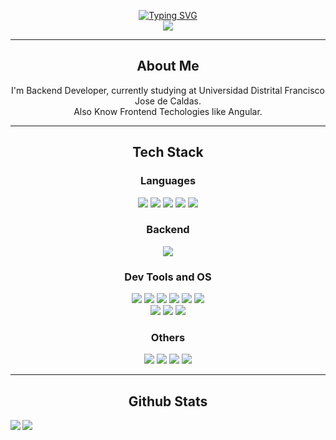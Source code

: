 <p align="center"> 
  <a href="https://git.io/typing-svg"><img src="https://readme-typing-svg.demolab.com?font=IBM+Plex+Mono&weight=500&size=35&pause=1000&color=FFDEA8&center=true&vCenter=true&random=false&width=475&height=60&lines=+I'm+Fredy+Angarita" alt="Typing SVG" /></a>
  <br/>
  <a href="https://www.linkedin.com/in/fredysangaritav/"><img src="https://img.shields.io/badge/LinkedIn-0077B5?style=for-the-badge&logo=linkedin&logoColor=white"/></a>
</p>
<hr/>
<div align="center">
  <h2>About Me</h2>
  <p>
    I'm Backend Developer, currently studying at Universidad Distrital Francisco Jose de Caldas. <br/>
    Also Know Frontend Techologies like Angular.<br/>
  </p>
  <hr/>
  <div align="center">
  <h2>Tech Stack</h2>
  <h3>Languages</h3>
    <img src="https://img.shields.io/badge/C%2B%2B-00599C?style=for-the-badge&logo=c%2B%2B&logoColor=white"/>
    <img src="https://img.shields.io/badge/Java-ED8B00?style=for-the-badge&logo=openjdk&logoColor=white"/>
    <img src="https://img.shields.io/badge/Kotlin-0095D5?&style=for-the-badge&logo=kotlin&logoColor=white"/>
    <img src="https://img.shields.io/badge/TypeScript-007ACC?style=for-the-badge&logo=typescript&logoColor=white"/>
    <img src="https://img.shields.io/badge/JavaScript-323330?style=for-the-badge&logo=javascript&logoColor=F7DF1E"/>
  <h3>Backend</h3>
    <img src="https://skillicons.dev/icons?i=postgres,mysql,firebase,nodejs,nestjs,docker"/>
  <h3>Dev Tools and OS</h3>
    <img src="https://img.shields.io/badge/Visual_Studio_Code-0078D4?style=for-the-badge&logo=visual%20studio%20code&logoColor=white"/>
    <img src="https://img.shields.io/badge/Eclipse-2C2255?style=for-the-badge&logo=eclipse&logoColor=white"/>
    <img src="https://img.shields.io/badge/IntelliJ_IDEA-000000.svg?style=for-the-badge&logo=intellij-idea&logoColor=white"/>
    <img src="https://img.shields.io/badge/GIT-E44C30?style=for-the-badge&logo=git&logoColor=white"/>
    <img src="https://img.shields.io/badge/Github-181717.svg?&style=for-the-badge&logo=github&logoColor=white"/>
    <img src="https://img.shields.io/badge/Android_Studio-3DDC84?style=for-the-badge&logo=android-studio&logoColor=white"/>
    <br/>
    <img src="https://img.shields.io/badge/Windows-0078D6?style=for-the-badge&logo=windows&logoColor=white"/>
    <img src="https://img.shields.io/badge/Ubuntu-E95420?style=for-the-badge&logo=ubuntu&logoColor=white"/>
    <img src="https://img.shields.io/badge/Zorin%20OS-0CC1F3?style=for-the-badge&logo=zorin&logoColor=white"/>
  <h3>Others</h3>
    <img src="https://img.shields.io/badge/HTML5-E34F26?style=for-the-badge&logo=html5&logoColor=white"/>
    <img src="https://img.shields.io/badge/CSS-239120?&style=for-the-badge&logo=css3&logoColor=white"/>
    <img src="https://img.shields.io/badge/Tailwind_CSS-38B2AC?style=for-the-badge&logo=tailwind-css&logoColor=white"/>
    <img src="https://img.shields.io/badge/Bootstrap-563D7C?style=for-the-badge&logo=bootstrap&logoColor=white"/>
  </div>
  <hr/>
  <h2 align="center">Github Stats</h2>
  <img align="left" src="https://github-readme-stats.vercel.app/api/top-langs/?username=Fsxerath&theme=blue-green"/>
  <img align="left" src="https://github-readme-stats.vercel.app/api?username=Fsxerath&theme=blue-green"/>
  


